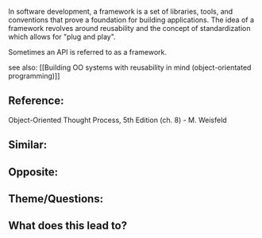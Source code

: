 In software development, a framework is a set of libraries, tools, and conventions that prove a foundation for building applications. The idea of a framework revolves around reusability and the concept of standardization which allows for "plug and play".

Sometimes an API is referred to as a framework.

see also: [[Building OO systems with reusability in mind (object-orientated programming)]]

## Reference:
Object-Oriented Thought Process, 5th Edition (ch. 8) - M. Weisfeld

## Similar:

## Opposite:

## Theme/Questions:

## What does this lead to?


